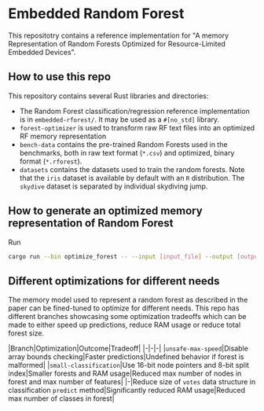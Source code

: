 # Embedded Random Forest

This repositotry contains a reference implementation for "A memory Representation of Random Forests Optimized for Resource-Limited Embedded Devices".

## How to use this repo

This repository contains several Rust libraries and directories:

* The Random Forest classification/regression reference implementation is in `embedded-rforest/`. It may be used as a `#[no_std]` library.
* `forest-optimizer` is used to transform raw RF text files into an optimized RF memory representation
* `bench-data` contains the pre-trained Random Forests used in the benchmarks, both in raw text format (`*.csv`) and optimized, binary format (`*.rforest`).
* `datasets` contains the datasets used to train the random forests. Note that the `iris` dataset is available by default with an `R` distribution. The `skydive` dataset is separated by individual skydiving jump.

## How to generate an optimized memory representation of Random Forest

Run

```sh
cargo run --bin optimize_forest -- --input [input_file] --output [output_file] --problem-type {classification|regression}
```

## Different optimizations for different needs

The memory model used to represent a random forest as described in the paper can be fined-tuned to optimize for different needs. This repo has different branches showcasing some optimization tradeoffs which can be made to either speed up predictions, reduce RAM usage or reduce total forest size.

|Branch|Optimization|Outcome|Tradeoff|
|-|-|-|
|`unsafe-max-speed`|Disable array bounds checking|Faster predictions|Undefined behavior if forest is malformed|
|`small-classification`|Use 16-bit node pointers and  8-bit split index|Smaller forests and RAM usage|Reduced max number of nodes in forest and max number of features|
|-|Reduce size of `votes` data structure in classification `predict` method|Significantly reduced RAM usage|Reduced max number of classes in forest|